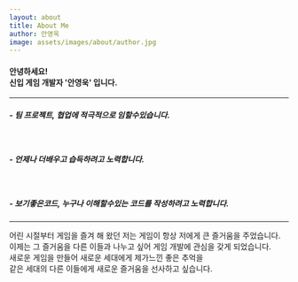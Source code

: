 ```yaml
---
layout: about
title: About Me
author: 안영욱
image: assets/images/about/author.jpg
---
```

<meta name="viewport" content="width=device-width, initial-scale=1.0, maximum-scale=1, minimum-scale=1">

#### 안녕하세요! <br> 신입 게임 개발자 '안영욱' 입니다.
---

##### - <b>팀 프로젝트, 협업</b>에 적극적으로 임할수있습니다.
<br>

##### - 언제나 <b>더배우고 습득하려고</b> 노력합니다.
<br>

##### - 보기좋은코드, 누구나 이해할수있는 코드를 작성하려고 노력합니다.
---

어린 시절부터 게임을 즐겨 해 왔던 저는 게임이 항상 저에게 큰 즐거움을 주었습니다.<br> 
이제는 그 즐거움을 다른 이들과 나누고 싶어 게임 개발에 관심을 갖게 되었습니다.<br> 
새로운 게임을 만들어 새로운 세대에게 제가느낀 좋은 추억을 <br>
같은 세대의 다른 이들에게 새로운 즐거움을 선사하고 싶습니다.